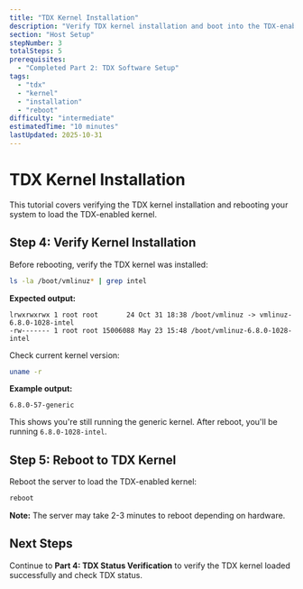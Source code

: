 ```yaml
---
title: "TDX Kernel Installation"
description: "Verify TDX kernel installation and boot into the TDX-enabled kernel"
section: "Host Setup"
stepNumber: 3
totalSteps: 5
prerequisites:
  - "Completed Part 2: TDX Software Setup"
tags:
  - "tdx"
  - "kernel"
  - "installation"
  - "reboot"
difficulty: "intermediate"
estimatedTime: "10 minutes"
lastUpdated: 2025-10-31
---
```


# TDX Kernel Installation

This tutorial covers verifying the TDX kernel installation and rebooting your system to load the TDX-enabled kernel.

## Step 4: Verify Kernel Installation

Before rebooting, verify the TDX kernel was installed:

```bash
ls -la /boot/vmlinuz* | grep intel
```

**Expected output:**

```
lrwxrwxrwx 1 root root       24 Oct 31 18:38 /boot/vmlinuz -> vmlinuz-6.8.0-1028-intel
-rw------- 1 root root 15006088 May 23 15:48 /boot/vmlinuz-6.8.0-1028-intel
```

Check current kernel version:

```bash
uname -r
```

**Example output:**
```
6.8.0-57-generic
```

This shows you're still running the generic kernel. After reboot, you'll be running `6.8.0-1028-intel`.

## Step 5: Reboot to TDX Kernel

Reboot the server to load the TDX-enabled kernel:

```bash
reboot
```

**Note:** The server may take 2-3 minutes to reboot depending on hardware.

## Next Steps

Continue to **Part 4: TDX Status Verification** to verify the TDX kernel loaded successfully and check TDX status.
